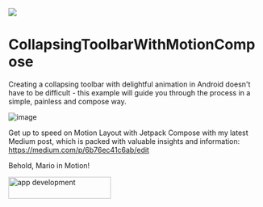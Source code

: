 <a href="https://www.mindinventory.com/?utm_source=gthb&utm_medium=repo&utm_campaign=CollapsingToolbarWithMotionCompose"><img src="https://github.com/Sammindinventory/MindInventory/blob/main/Banner.png"></a>

# CollapsingToolbarWithMotionCompose

Creating a collapsing toolbar with delightful animation in Android doesn't have to be difficult - this example will guide you through the process in a simple, painless and compose way.

![image](/media/mario_collapsing_animation.gif)

Get up to speed on Motion Layout with Jetpack Compose with my latest Medium post, which is packed with valuable insights and information: https://medium.com/p/6b76ec41c6ab/edit


Behold, Mario in Motion!

<a href="https://www.mindinventory.com/contact-us.php?utm_source=gthb&utm_medium=repo&utm_campaign=CollapsingToolbarWithMotionCompose">
<img src="https://github.com/Sammindinventory/MindInventory/blob/main/hirebutton.png" width="203" height="43"  alt="app development">
</a>
